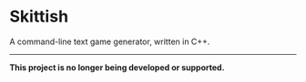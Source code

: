 Skittish
===========
A command-line text game generator, written in C++.
_______________
**This project is no longer being developed or supported.**
